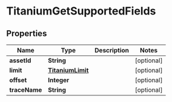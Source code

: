 

# TitaniumGetSupportedFields


## Properties

| Name | Type | Description | Notes |
|------------ | ------------- | ------------- | -------------|
|**assetId** | **String** |  |  [optional] |
|**limit** | [**TitaniumLimit**](TitaniumLimit.md) |  |  [optional] |
|**offset** | **Integer** |  |  [optional] |
|**traceName** | **String** |  |  [optional] |



